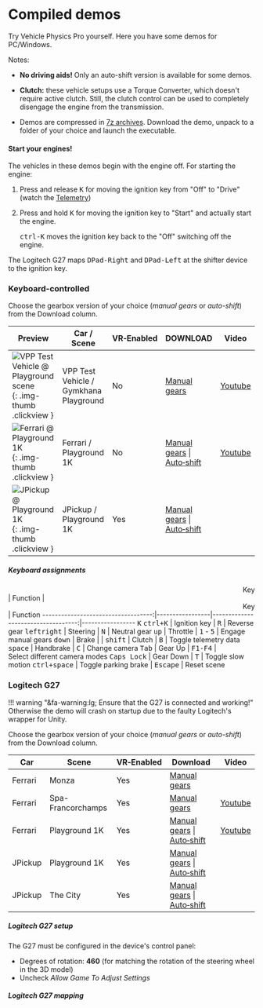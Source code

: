 # Compiled demos

Try Vehicle Physics Pro yourself. Here you have some demos for PC/Windows.

Notes:

- **No driving aids!** Only an auto-shift version is available for some demos.

- **Clutch:** these vehicle setups use a Torque Converter, which doesn't require active clutch.
	Still, the clutch control can be used to completely disengage the engine from the transmission.

- Demos are compressed in [7z archives](http://7-zip.org). Download the demo, unpack to a folder of
	your choice and launch the executable.

#### Start your engines!

The vehicles in these demos begin with the engine off. For starting the engine:

1. Press and release <kbd>K</kbd> for moving the ignition key from "Off" to "Drive" (watch the [Telemetry](/components/vehicle-debug#vptelemetry))
2. Press and hold <kbd>K</kbd> for moving the ignition key to "Start" and actually start the engine.

	<kbd>ctrl-K</kbd> moves the ignition key back to the "Off" switching off the engine.

The Logitech G27 maps <kbd>DPad-Right</kbd> and <kbd>DPad-Left</kbd> at the shifter device to the
ignition key.

### Keyboard-controlled

Choose the gearbox version of your choice (_manual gears_ or _auto-shift_) from the Download column.

| Preview | Car / Scene | VR&#8209;Enabled |   DOWNLOAD       | Video         |
|-----------------|---------------------|------------|--------------------------------------|------------|
|![VPP Test Vehicle @ Playground scene](/img/gallery/vpp-test-vehicle-playground.jpg){: .img-thumb .clickview }	| VPP Test Vehicle / Gymkhana Playground | No  | [Manual gears](http://edy.es/unity/vpp-demos/alpha/Playground_Gymkhana.7z)                     | [Youtube](https://www.youtube.com/watch?v=eRBasBaKn1g) |
|![Ferrari @ Playground 1K](/img/gallery/vpp-ferrari-playground-1k.jpg){: .img-thumb .clickview } 				| Ferrari / Playground 1K  		| No  | [Manual gears](http://edy.es/unity/vpp-demos/alpha/Playground_1K_Ferrari_manual_gears.7z) &#124; [Auto&#8209;shift](http://edy.es/unity/vpp-demos/alpha/Playground_1K_Ferrari.7z) | [Youtube](https://www.youtube.com/watch?v=FuqO4gKDzKE)	|
|![JPickup @ Playground 1K](/img/gallery/vpp-jpickup-playground-1k.jpg){: .img-thumb .clickview } 				| JPickup / Playground 1K		| Yes | [Manual gears](http://edy.es/unity/vpp-demos/alpha/Playground_1K_JPickup_manual_gears.7z) &#124; [Auto&#8209;shift](http://edy.es/unity/vpp-demos/alpha/Playground_1K_JPickup.7z) |              											|

##### Keyboard assignments

<center style="text-align:right">Key</center>| Function |<center style="text-align:right">Key</center>| Function
-----------------------------------:|-----------------|-----------------------------------:|-----------------
<kbd>K</kbd> <kbd>ctrl+K</kbd>		| Ignition key       | <kbd>R</kbd> 						| Reverse gear
<kbd>left</kbd><kbd>right</kbd>  	| Steering              | <kbd>N</kbd> 						| Neutral gear
<kbd>up</kbd> 						| Throttle              | <kbd>1</kbd> - <kbd>5</kbd> 			| Engage manual gears
<kbd>down</kbd> 					| Brake                 | |
<kbd>shift</kbd> 					| Clutch                | <kbd>B</kbd> 						| Toggle telemetry data
<kbd>space</kbd> 					| Handbrake             | <kbd>C</kbd> 						| Change camera
<kbd>Tab</kbd> 						| Gear Up          	    | <kbd>F1-F4</kbd>					| Select&nbsp;different&nbsp;camera&nbsp;modes
<kbd>Caps Lock</kbd> 				| Gear Down     	   | <kbd>T</kbd> 						| Toggle slow motion
<kbd>ctrl+space</kbd> 				| Toggle parking brake  | <kbd>Escape</kbd> 					| Reset scene

### Logitech G27

!!! warning "&fa-warning:lg; Ensure that the G27 is connected and working!"
	Otherwise the demo will crash on startup due to the faulty Logitech's wrapper for Unity.

Choose the gearbox version of your choice (_manual gears_ or _auto-shift_) from the Download column.

| Car      			| Scene         	| VR&#8209;Enabled | Download	        | Video |
|-------------------|-------------------|------------|--------------------------------------|-------|
| Ferrari			| Monza				| Yes        | [Manual gears](#)					        |		|
| Ferrari			| Spa-Francorchamps | Yes        | [Manual gears](#)					        | [Youtube](#) |
| Ferrari			| Playground 1K		| Yes        | [Manual gears](#) &#124; [Auto&#8209;shift](#)	| [Youtube](#) |
| JPickup			| Playground 1K 	| Yes        | [Manual gears](#) &#124; [Auto&#8209;shift](#)	|       |
| JPickup			| The City			| Yes        | [Manual gears](#) &#124; [Auto&#8209;shift](#)	|       |

##### Logitech G27 setup

The G27 must be configured in the device's control panel:

-	Degrees of rotation: **460** (for matching the rotation of the steering wheel in the 3D model)
-	Uncheck _Allow Game To Adjust Settings_

##### Logitech G27 mapping

